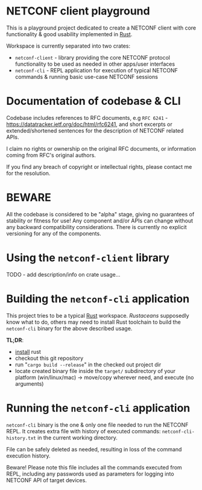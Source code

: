 # NETCONF client playground

This is a playground project dedicated to create a NETCONF client with core functionality & good usability implemented in [Rust](https://www.rust-lang.org/).

Workspace is currently separated into two crates:
- `netconf-client` - library providing the core NETCONF protocol functionality to be used as needed in other apps/user interfaces
- `netconf-cli` - REPL application for execution of typical NETCONF commands & running basic use-case NETCONF sessions

# Documentation of codebase & CLI

Codebase includes references to RFC documents, e.g `RFC 6241` - https://datatracker.ietf.org/doc/html/rfc6241, and short excerpts or extended/shortened sentences for the description of NETCONF related APIs.

I claim no rights or ownership on the original RFC documents, or information coming from RFC's original authors.

If you find any breach of copyright or intellectual rights, please contact me for the resolution.

# BEWARE

All the codebase is considered to be "alpha" stage, giving no guarantees of stability or fitness for use!
Any component and/or APIs can change without any backward compatibility considerations.
There is currently no explicit versioning for any of the components.

# Using the `netconf-client` library

TODO - add description/info on crate usage...

# Building the `netconf-cli` application

This project tries to be a typical [Rust](https://www.rust-lang.org/) workspace. *Rustaceans* supposedly know what to do, others may need to install Rust toolchain to build the `netconf-cli` binary for the above described usage.

**TL;DR**:
- [install](https://www.rust-lang.org/tools/install) rust
- checkout this git repository
- run "`cargo build --release`" in the checked out project dir
- locate created binary file inside the `target/` subdirectory of your platform (win/linux/mac) -> move/copy wherever need, and execute (no arguments)

# Running the `netconf-cli` application

`netconf-cli` binary is the one & only one file needed to run the NETCONF REPL.
It creates extra file with history of executed commands: `netconf-cli-history.txt` in the current working directory.

File can be safely deleted as needed, resulting in loss of the command execution history.

Beware! Please note this file includes all the commands executed from REPL, including any passwords used as parameters for logging into NETCONF API of target devices.

